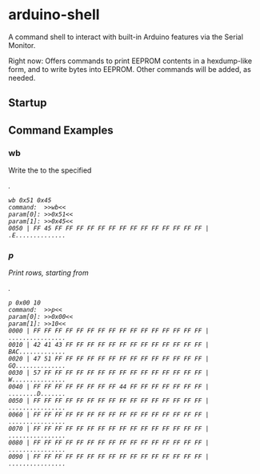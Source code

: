 # arduino-shell
A command shell to interact with built-in Arduino features via the Serial Monitor.

Right now: Offers commands to print EEPROM contents in a hexdump-like form, and to write 
bytes into EEPROM. Other commands will be added, as needed.

## Startup

## Command Examples

### wb <address> <byte>

Write the <byte> to the specified <address>.

```
wb 0x51 0x45
command:  >>wb<<
param[0]: >>0x51<<
param[1]: >>0x45<<
0050 | FF 45 FF FF FF FF FF FF FF FF FF FF FF FF FF FF | .E..............      
```

### p <address> <rows>

Print <rows> rows, starting from <address>.

```
p 0x00 10
command:  >>p<<
param[0]: >>0x00<<
param[1]: >>10<<
0000 | FF FF FF FF FF FF FF FF FF FF FF FF FF FF FF FF | ................      
0010 | 42 41 43 FF FF FF FF FF FF FF FF FF FF FF FF FF | BAC.............      
0020 | 47 51 FF FF FF FF FF FF FF FF FF FF FF FF FF FF | GQ..............      
0030 | 57 FF FF FF FF FF FF FF FF FF FF FF FF FF FF FF | W...............      
0040 | FF FF FF FF FF FF FF FF 44 FF FF FF FF FF FF FF | ........D.......      
0050 | FF FF FF FF FF FF FF FF FF FF FF FF FF FF FF FF | ................      
0060 | FF FF FF FF FF FF FF FF FF FF FF FF FF FF FF FF | ................      
0070 | FF FF FF FF FF FF FF FF FF FF FF FF FF FF FF FF | ................      
0080 | FF FF FF FF FF FF FF FF FF FF FF FF FF FF FF FF | ................      
0090 | FF FF FF FF FF FF FF FF FF FF FF FF FF FF FF FF | ................      
```

